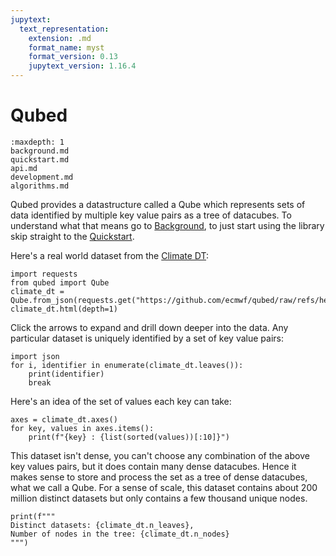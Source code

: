 ```yaml
---
jupytext:
  text_representation:
    extension: .md
    format_name: myst
    format_version: 0.13
    jupytext_version: 1.16.4
---
```


# Qubed

```{toctree}
:maxdepth: 1
background.md
quickstart.md
api.md
development.md
algorithms.md
```

Qubed provides a datastructure called a Qube which represents sets of data identified by multiple key value pairs as a tree of datacubes. To understand what that means go to [Background](background.md), to just start using the library skip straight to the [Quickstart](quickstart.md).

Here's a real world dataset from the [Climate DT](https://destine.ecmwf.int/climate-change-adaptation-digital-twin-climate-dt/):

```{code-cell} python3
import requests
from qubed import Qube
climate_dt = Qube.from_json(requests.get("https://github.com/ecmwf/qubed/raw/refs/heads/main/tests/example_qubes/climate_dt.json").json())
climate_dt.html(depth=1)
```

Click the arrows to expand and drill down deeper into the data. Any particular dataset is uniquely identified by a set of key value pairs:

```{code-cell} python3
import json
for i, identifier in enumerate(climate_dt.leaves()):
    print(identifier)
    break
```

Here's an idea of the set of values each key can take:
```{code-cell} python3
axes = climate_dt.axes()
for key, values in axes.items():
    print(f"{key} : {list(sorted(values))[:10]}")
```

This dataset isn't dense, you can't choose any combination of the above key values pairs, but it does contain many dense datacubes. Hence it makes sense to store and process the set as a tree of dense datacubes, what we call a Qube. For a sense of scale, this dataset contains about 200 million distinct datasets but only contains a few thousand unique nodes.

```{code-cell} python3
print(f"""
Distinct datasets: {climate_dt.n_leaves},
Number of nodes in the tree: {climate_dt.n_nodes}
""")
```











